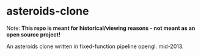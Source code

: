 asteroids-clone
===============

Note: <b>This repo is meant for historical/viewing reasons - not meant as an open source project!</b>

An asteroids clone written in fixed-function pipeline opengl. mid-2013.
